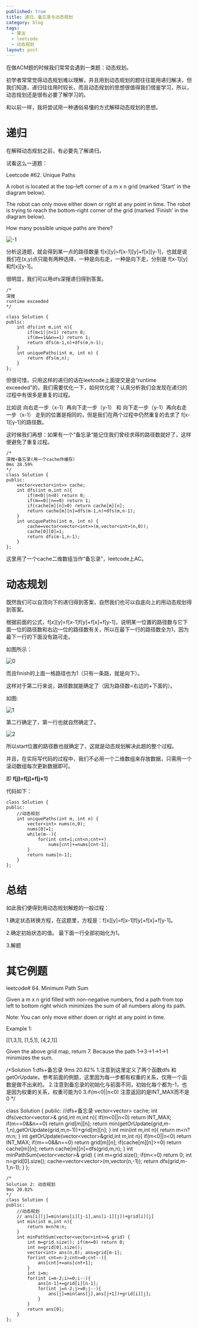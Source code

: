 ```yaml
---
published: true
title: 递归、备忘录与动态规划
category: blog
tags: 
  - 算法
  - leetcode
  - 动态规划
layout: post
---
```




在做ACM题的时候我们常常会遇到一类题：动态规划。

初学者常常觉得动态规划难以理解，并且用到动态规划的题往往能用递归解决，但我们知道，递归往往用时较长，而且动态规划的思想很值得我们借鉴学习，所以，动态规划还是很有必要了解学习的。

和以前一样，我将尝试用一种通俗易懂的方式解释动态规划的思想。

# 递归

在解释动态规划之前，有必要先了解递归。

试看这么一道题：

Leetcode #62. Unique Paths

A robot is located at the top-left corner of a m x n grid (marked 'Start' in the diagram below).

The robot can only move either down or right at any point in time. The robot is trying to reach the bottom-right corner of the grid (marked 'Finish' in the diagram below).

How many possible unique paths are there?

![-1](https://raw.githubusercontent.com/Logos23333/Logos23333.github.io/master/_posts/image/%E5%8A%A8%E6%80%81%E8%A7%84%E5%88%92/-1.png)

分析这道题，就会得到某一点的路径数量 f[x][y]=f[x-1][y]+f[x][y-1]，也就是说我们在(x,y)点只能有两种选择，一种是向右走，一种是向下走，分别是 f[x-1][y] 和f[x][y-1]。

很明显，我们可以用dfs深搜递归得到答案。

	/*
	深搜
	runtime exceeded
	*/

	class Solution {
	public:
		int dfs(int m,int n){
			if(m<1||n<1) return 0;
			if(m==1&&n==1) return 1;
			return dfs(m-1,n)+dfs(m,n-1);
		}
		int uniquePaths(int m, int n) {
			return dfs(m,n);
		}
	};
	
但很可惜，只用这样的递归的话在leetcode上面提交是会“runtime exceeded"的，我们需要优化一下，如何优化呢？认真分析我们会发现在递归的过程中有很多是重复的过程。

比如说 向右走一步（x-1）再向下走一步（y-1） 和 向下走一步（y-1）再向右走一步（x-1） 走到的位置是相同的，但是我们在两个过程中仍然重复的去求了 f[x-1][y-1]的路径数。

这时候我们再想：如果有一个”备忘录“能记住我们曾经求得的路径数就好了，这样便避免了重复过程。

	/*
	深搜+备忘录(用一个cache作缓存）
	0ms 28.59%
	*/
	class Solution {
	public:
		vector<vector<int>> cache;
		int dfs(int m,int n){
			if(m<0||n<0) return 0;
			if(m==0||n==0) return 1;
			if(cache[m][n]>0) return cache[m][n];
			return cache[m][n]=dfs(m-1,n)+dfs(m,n-1);
		}
		int uniquePaths(int m, int n) {
			cache=vector<vector<int>>(m,vector<int>(n,0));
			cache[0][0]=1;   
			return dfs(m-1,n-1);
		}
	};
	
这里用了一个cache二维数组当作“备忘录”，leetcode上AC。

# 动态规划

既然我们可以自顶向下的递归得到答案，自然我们也可以自底向上的用动态规划得到答案。

根据前面的公式，f[x][y]=f[x-1]f[y]+f[x]+f[y-1]，说明某一位置的路径数与它下面一位的路径数和右边一位的路径数有关，所以在最下一行的路径数全为1，因为最下一行的下面没有路可走。

如图所示：

![0](https://raw.githubusercontent.com/Logos23333/Logos23333.github.io/master/_posts/image/%E5%8A%A8%E6%80%81%E8%A7%84%E5%88%92/0.png)

而且finish的上面一格路径也为1（只有一条路，就是向下）。

这样对于第二行来说，路径数就能确定了（因为路径数=右边的+下面的）。

如图:

![1](https://raw.githubusercontent.com/Logos23333/Logos23333.github.io/master/_posts/image/%E5%8A%A8%E6%80%81%E8%A7%84%E5%88%92/1.png)

第二行确定了，第一行也就自然确定了。

![2](https://raw.githubusercontent.com/Logos23333/Logos23333.github.io/master/_posts/image/%E5%8A%A8%E6%80%81%E8%A7%84%E5%88%92/2.png)

所以start位置的路径数也就确定了，这就是动态规划解决此题的整个过程。

并且，在实际写代码的过程中，我们不必用一个二维数组来存放数据，只需用一个滚动数组每次更新数据即可。

即 **f[j]=f[j]+f[j+1]**

代码如下：

	class Solution {
	public:
		//动态规划
		int uniquePaths(int m, int n) {
			vector<int> nums(n,0);
			nums[0]=1;
			while(m--){
				for(int cnt=1;cnt<n;cnt++)
					nums[cnt]+=nums[cnt-1];
			}
			return nums[n-1];
		}
	};

# 总结

如此我们便得到用动态规划解题的一般过程：

1.确定状态转换方程，在这题里，方程是：f[x][y]=f[x-1]f[y]+f[x]+f[y-1]。

2.确定初始状态的值。 最下面一行全部初始化为1。

3.解题

# 其它例题 

leetcode# 64. Minimum Path Sum 

Given a m x n grid filled with non-negative numbers, find a path from top left to bottom right which minimizes the sum of all numbers along its path.

Note: You can only move either down or right at any point in time.

Example 1:

[[1,3,1],
[1,5,1],
[4,2,1]]

Given the above grid map, return 7. Because the path 1→3→1→1→1 minimizes the sum.

/*Solution 1:dfs+备忘录
9ms 20.82%
1.注意到这里定义了两个函数dfs 和getOrUpdate，参考前面的例题，这里因为每一步都有权重的关系，仅用一个函数是做不出来的。
2.注意到备忘录的初始化与前面不同，初始化每个都为-1，也是因为权重的关系，权重可能为0
3.if(m<0||n<0) 注意返回的是INT_MAX而不是0
*/

class Solution {
public:
    //dfs+备忘录
    vector<vector<int>> cache;
    int dfs(vector<vector<int>>& grid,int m,int n){
        if(m<0||n<0) return INT_MAX;
        if(m==0&&n==0) return grid[m][n];
        return min(getOrUpdate(grid,m-1,n),getOrUpdate(grid,m,n-1))+grid[m][n];
    }
    int min(int m,int n){
        return m<n?m:n;
    }
    int getOrUpdate(vector<vector<int>>&grid,int m,int n){
        if(m<0||n<0) return INT_MAX;
        if(m==0&&n==0) return grid[m][n];
        if(cache[m][n]>=0) return cache[m][n];
        return cache[m][n]=dfs(grid,m,n);
    }
    int minPathSum(vector<vector<int>>& grid) {
        int m=grid.size(); if(m<=0) return 0;
        int n=grid[0].size();
        cache=vector<vector<int>>(m,vector<int>(n,-1));
        return dfs(grid,m-1,n-1);
    }
};

	/*
	Solution 2: 动态规划
	9ms 20.82%
	*/
	class Solution {
	public:
		//动态规划
		// ans[i][j]=min(ans[i][j-1],ans[i-1][j])+grid[i][j]
		int min(int m,int n){
			return m<n?m:n;
		}
		int minPathSum(vector<vector<int>>& grid) {
			int m=grid.size(); if(m<=0) return 0;
			int n=grid[0].size();
			vector<int> ans(n,0); ans=grid[m-1];
			for(int cnt=n-2;cnt>=0;cnt--){
				ans[cnt]+=ans[cnt+1];
			}
			int i=m;
			for(int i=m-2;i>=0;i--){
				ans[n-1]+=grid[i][n-1];
				for(int j=n-2;j>=0;j--){
					ans[j]=min(ans[j],ans[j+1])+grid[i][j];
				}
			}
			return ans[0];
		}
	};
